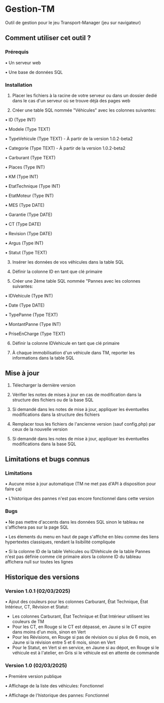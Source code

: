 # Gestion-TM
Outil de gestion pour le jeu Transport-Manager (jeu sur navigateur)

## Comment utiliser cet outil ?
### Prérequis
• Un serveur web

• Une base de données SQL

### Installation
1. Placer les fichiers à la racine de votre serveur ou dans un dossier dedié dans le cas d'un serveur où se trouve déjà des pages web

2. Créer une table SQL nommée "Véhicules" avec les colonnes suivantes:
   
• ID (Type INT)

• Modele (Type TEXT)

• TypeVehicule (Type TEXT) - À partir de la version 1.0.2-beta2

• Categorie (Type TEXT) - À partir de la version 1.0.2-beta2

• Carburant (Type TEXT)

• Places (Type INT)

• KM (Type INT)

• EtatTechnique (Type INT)

• EtatMoteur (Type INT)

• MES (Type DATE)

• Garantie (Type DATE)

• CT (Type DATE)

• Revision (Type DATE)

• Argus (Type INT)

• Statut (Type TEXT)

3. Insérer les données de vos véhicules dans la table SQL

4. Définir la colonne ID en tant que clé primaire

5. Créer une 2ème table SQL nommée "Pannes avec les colonnes suivantes:
   
• IDVehicule (Type INT)

• Date (Type DATE)

• TypePanne (Type TEXT)

• MontantPanne (Type INT)

• PriseEnCharge (Type TEXT)

6. Définir la colonne IDVehicule en tant que clé primaire

7. À chaque immobilisation d'un véhicule dans TM, reporter les informations dans la table SQL

## Mise à jour

1. Télecharger la dernière version

2. Vérifier les notes de mises à jour en cas de modification dans la structure des fichiers ou de la base SQL

3. Si demandé dans les notes de mise à jour, appliquer les éventuelles modifications dans la structure des fichiers

4. Remplacer tous les fichiers de l'ancienne version (sauf config.php) par ceux de la nouvelle version

5. Si demandé dans les notes de mise à jour, appliquer les éventuelles modifications dans la base SQL


## Limitations et bugs connus
### Limitations
• Aucune mise à jour automatique (TM ne met pas d'API à disposition pour faire ça)

• L'historique des pannes n'est pas encore fonctionnel dans cette version

### Bugs
• Ne pas mettre d'accents dans les données SQL sinon le tableau ne s'affichera pas sur la page SQL

• Les élements du menu en haut de page s'affiche en bleu comme des liens hypertextes classiques, rendant la lisibilité compliquée

• Si la colonne ID de la table Vehicules ou IDVehicule de la table Pannes n'est pas définie comme clé primaire alors la colonne ID du tableau affichera null sur toutes les lignes

## Historique des versions
### Version 1.0.1 (02/03/2025)
• Ajout des couleurs pour les colonnes Carburant, État Technique, État Intérieur, CT, Révision et Statut:
   - Les colonnes Carburant, État Technique et État Intérieur utilisent les couleurs de TM
   - Pour les CT, en Rouge si le CT est dépassé, en Jaune si le CT expire dans moins d'un mois, sinon en Vert
   - Pour les Révisions, en Rouge si pas de révision ou si plus de 6 mois, en Jaune si la révision entre 5 et 6 mois, sinon en Vert
   - Pour le Statut, en Vert si en service, en Jaune si au dépot, en Rouge si le véhicule est à l'atelier, en Gris si le véhicule est en attente de commande
### Version 1.0 (02/03/2025)
• Première version publique

• Affichage de la liste des véhicules: Fonctionnel

• Affichage de l'historique des pannes: Fonctionnel
